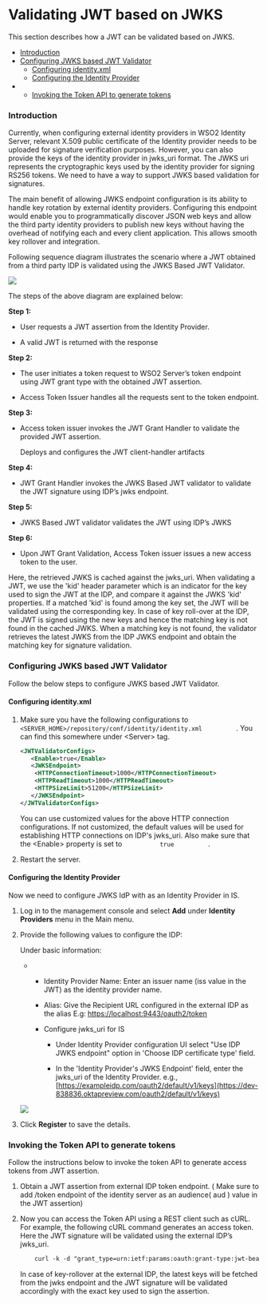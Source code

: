 # Validating JWT based on JWKS

This section describes how a JWT can be validated based on JWKS.

-   [Introduction](#ValidatingJWTbasedonJWKS-Introduction)
-   [Configuring JWKS based JWT
    Validator](#ValidatingJWTbasedonJWKS-ConfiguringJWKSbasedJWTValidator)
    -   [Configuring
        identity.xml](#ValidatingJWTbasedonJWKS-Configuringidentity.xml)
    -   [Configuring the Identity
        Provider](#ValidatingJWTbasedonJWKS-ConfiguringtheIdentityProvider)
-   -   [Invoking the Token API to generate
    tokens](#ValidatingJWTbasedonJWKS-InvokingtheTokenAPItogeneratetokens)

### Introduction

Currently, when configuring external identity providers in WSO2 Identity
Server, relevant X.509 public certificate of the Identity provider needs
to be uploaded for signature verification purposes. However, you can
also provide the keys of the identity provider in jwks\_uri format.
The JWKS uri represents the cryptographic keys used by the identity
provider for signing RS256 tokens. We need to have a way to support JWKS
based validation for signatures.

The main benefit of allowing JWKS endpoint configuration is its ability
to handle key rotation by external identity providers. Configuring this
endpoint would enable you to programmatically discover JSON web keys and
allow the third party identity providers to publish new keys without
having the overhead of notifying each and every client application. This
allows smooth key rollover and integration.

Following sequence diagram illustrates the scenario where a JWT obtained
from a third party IDP is validated using the JWKS Based JWT Validator.

![](../../assets/img//103329653/103329654.png) 

The steps of the above diagram are explained below:

**Step 1:**

-   User requests a JWT assertion from the Identity Provider.

-   A valid JWT is returned with the response

**Step 2:**

-   The user initiates a token request to WSO2 Server’s token endpoint
    using JWT grant type with the obtained JWT assertion.

-   Access Token Issuer handles all the requests sent to the token
    endpoint.

**Step 3:**

-   Access token issuer invokes the JWT Grant Handler to validate the
    provided JWT assertion.

    Deploys and configures the JWT client-handler artifacts

**Step 4:**

-   JWT Grant Handler invokes the JWKS Based JWT validator to validate
    the JWT signature using IDP’s jwks endpoint.

**Step 5:**

-   JWKS Based JWT validator validates the JWT using IDP’s JWKS

**Step 6:**

-   Upon JWT Grant Validation, Access Token issuer issues a new access
    token to the user.

Here, the retrieved JWKS is cached against the jwks\_uri. When
validating a JWT, we use the 'kid' header parameter which is an
indicator for the key used to sign the JWT at the IDP, and compare it
against the JWKS 'kid' properties. If a matched 'kid' is found among the
key set, the JWT will be validated using the corresponding key. In case
of key roll-over at the IDP, the JWT is signed using the new keys and
hence the matching key is not found in the cached JWKS. When a matching
key is not found, the validator retrieves the latest JWKS from the IDP
JWKS endpoint and obtain the matching key for signature validation.

### Configuring JWKS based JWT Validator

Follow the below steps to configure JWKS based JWT Validator.

#### Configuring identity.xml

1.  Make sure you have the following configurations to
    `           <SERVER_HOME>/repository/conf/identity/identity.xml          `
    . You can find this somewhere under \<Server\> tag.

    ``` xml
    <JWTValidatorConfigs>
       <Enable>true</Enable>
       <JWKSEndpoint>
        <HTTPConnectionTimeout>1000</HTTPConnectionTimeout>
        <HTTPReadTimeout>1000</HTTPReadTimeout>
        <HTTPSizeLimit>51200</HTTPSizeLimit>
       </JWKSEndpoint>
    </JWTValidatorConfigs>
    ```

    You can use customized values for the above HTTP connection
    configurations. If not customized, the default values will be used
    for establishing HTTP connections on IDP's jwks\_uri. Also make sure
    that the \<Enable\> property is set to `           true          ` .

2.  Restart the server.  
      

#### Configuring the Identity Provider

Now we need to configure JWKS IdP with as an Identity Provider in IS.

1.  Log in to the management console and select **Add** under **Identity
    Providers** menu in the Main menu.
2.  Provide the following values to configure the IDP:

    Under basic information:

    -   -   Identity Provider Name: Enter an issuer name (iss value in
            the JWT) as the identity provider name.

        -   Alias: Give the Recipient URL configured in the external IDP
            as the alias E.g: <https://localhost:9443/oauth2/token>

        -   Configure jwks\_uri for IS
            -   Under Identity Provider configuration UI select "Use IDP
                JWKS endpoint" option in 'Choose IDP certificate type'
                field.

            -   In the 'Identity Provider's JWKS Endpoint' field, enter
                the jwks\_uri of the Identity Provider. e.g.,
                [https://exampleidp.com/oauth2/default/v1/keys](https://dev-838836.oktapreview.com/oauth2/default/v1/keys)

    ![](../../assets/img//103329653/103329656.png) 

3.  Click **Register** to save the details.

### Invoking the Token API to generate tokens

Follow the instructions below to invoke the token API to generate access
tokens from JWT assertion.

1.  Obtain a JWT assertion from external IDP token endpoint. ( Make sure
    to add /token endpoint of the identity server as an audience( aud )
    value in the JWT assertion)
2.  Now you can access the Token API using a REST client such as cURL.
    For example, the following cURL command generates an access token.
    Here the JWT signature will be validated using the external IDP’s
    jwks\_uri.

    ``` xml
        curl -k -d "grant_type=urn:ietf:params:oauth:grant-type:jwt-bearer&assertion=<jwt_assertion>&scope=openid" -H "Authorization: Basic <Base64 encoded consumer key:consumer secret>" -H "Content-Type: application/x-www-form-urlencoded" https://<IS server>/oauth2/token
    ```

    In case of key-rollover at the external IDP, the latest keys will be
    fetched from the jwks endpoint and the JWT signature will be
    validated accordingly with the exact key used to sign the assertion.
